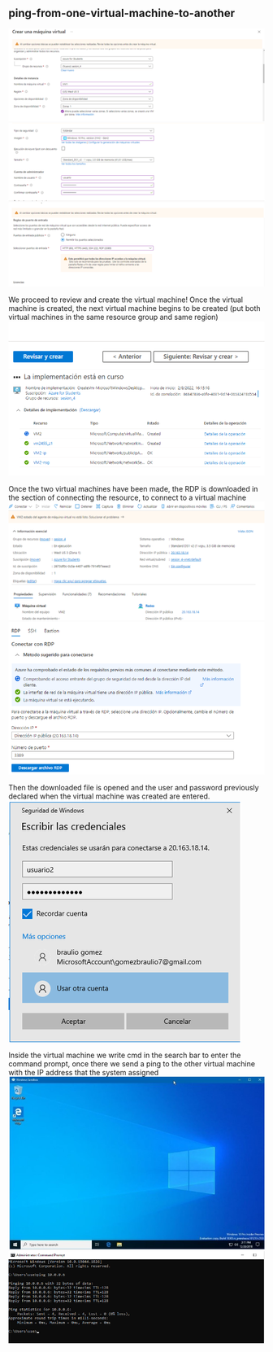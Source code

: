 ## ping-from-one-virtual-machine-to-another


![](/imagenes/1.PNG)
![](/imagenes/2.PNG)
![](/imagenes/3.PNG)

We proceed to review and create the virtual machine! Once the virtual machine is created, the next virtual machine begins to be created (put both virtual machines in the same resource group and same region)
![](/imagenes/4.PNG)
![](/imagenes/5.PNG)

Once the two virtual machines have been made, the RDP is downloaded in the section of connecting the resource, to connect to a virtual machine
![](/imagenes/6.PNG)
![](/imagenes/7.PNG)

Then the downloaded file is opened and the user and password previously declared when the virtual machine was created are entered.
![](/imagenes/8.PNG)

Inside the virtual machine we write cmd in the search bar to enter the command prompt, once there we send a ping to the other virtual machine with the IP address that the system assigned
![](/imagenes/9.PNG)
![](/imagenes/10.PNG)
